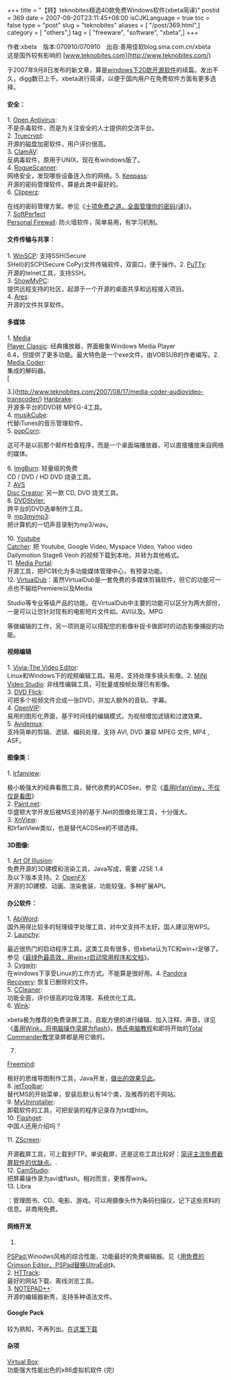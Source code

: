+++
title = "【转】teknobites精选40款免费Windows软件(xbeta简译)"
postid = 369
date = 2007-09-20T23:11:45+08:00
isCJKLanguage = true
toc = false
type = "post"
slug = "teknobites"
aliases = [ "/post/369.html",]
category = [ "others",]
tag = [ "freeware", "software", "xbeta",]
+++


作者:xbeta　版本:070910/070910　出自:善用佳软blog.sina.com.cn/xbeta  
这是国外较有影响的 [www.teknobites.com](http://www.teknobites.com/)  

于2007年9月8日发布的新文章，算是[windows下20款开源软件](http://www.teknobites.com/2007/07/19/20-open-source-windows-apps-for-you/)的续篇。发出不久，digg数已上千。xbeta进行简译，以便于国内用户在免费软件方面有更多选择。

#### 安全：

1\. [Open Antivirus](http://www.openantivirus.org/):  
不是杀毒软件，而是为关注安全的人士提供的交流平台。  
2. [Truecrypt](http://www.truecrypt.org/):  
开源的磁盘加密软件，用户评价很高。  
3. [ClamAV](http://w32.clamav.net/):  
反病毒软件，原用于UNIX，现在有windows版了。  
4.
[RogueScanner](http://www.networkchemistry.com/products/roguescanner.php):  
网络安全，发现哪些设备连入你的网络。5.
[Keepass](http://keepass.info/):  
开源的密码管理软件，算是此类中最好的。  
6. [Clipperz](http://www.clipperz.com/):  

在线的密码管理方案。参见《[十项免费之道，全面管理你的密码(译)](http://blog.sina.com.cn/s/blog_46dac66f010009w6.html)》。  
7. [SoftPerfect  
Personal Firewall](http://www.softperfect.com/products/firewall/):
防火墙软件，简单易用，有学习机制。

<!--more-->

#### 文件传输与共享：

1\. [WinSCP](http://winscp.net/): 支持SSH(Secure  
SHell)的SCP(Secure CoPy)文件传输软件，双窗口，便于操作。2.
[PuTTy](http://www.chiark.greenend.org.uk/%7Esgtatham/putty/):  
开源的telnet工具，支持SSH。  
3. [ShowMyPC](http://showmypc.com/index.html):  
提供远程支持的社区，起源于一个开源的桌面共享和远程接入项目。  
4. [Ares](http://aresgalaxy.sourceforge.net/):  
开源的文件共享软件。

#### 多媒体

1\. [Media  
Player Classic](http://sourceforge.net/projects/guliverkli/):
经典播放器，界面极象Windows Media Player  
6.4，但提供了更多功能。最大特色是一个exe文件。由VOBSUB的作者编写。2.
[Media Coder](http://mediacoder.sourceforge.net/):  
集成的解码器。  
[  

3.](http://www.teknobites.com/2007/08/17/media-coder-audiovideo-transcoder/)
[Hanbrake](http://handbrake.m0k.org/):  
开源多平台的DVD转 MPEG-4工具。  
4. [musikCube](http://www.musikcube.com/):  
代替iTunes的音乐管理软件。  
5. [popCorn](http://sourceforge.net/projects/popcorn/):  

这可不是以前那个邮件检查程序，而是一个桌面端播放器，可以直接播放来自网络的媒体。

6\. [ImgBurn](http://www.imgburn.com/): 轻量级的免费  
CD / DVD / HD DVD 烧录工具。  
7. [AVS  
Disc Creator](http://www.avsmedia.com/DiscCreator/index.aspx): 另一款
CD, DVD 烧灵工具。  
8. [DVDStyler:](http://www.dvdstyler.de/)  
跨平台的DVD选单制作工具。  
9. [mp3mymp3](http://www.mp3mymp3.com/):  
把计算机的一切声音录制为mp3/wav。

10\. [Youtube  
Catcher](http://youtubecatcher.sourceforge.net/): 把 Youtube, Google
Video, Myspace Video, Yahoo video  
Dailymotion Stage6 Veoh 的视频下载到本地，并转为其他格式。  
11. [Media Portal](http://www.team-mediaportal.com/):  
开源工具，把PC转化为多功能媒体管理中心，有预录功能。.  
12.
[VirtualDub](http://www.virtualdub.org/)：虽然VirtualDub是一套免费的多媒体剪辑软件，但它的功能可一点也不输给Premiere以及Media  

Studio等专业等级产品的功能。在VirtualDub中主要的功能可以区分为两大部份，一是可以让您针对现有的电影短片文件如。AVI以及。MPG  

等做编辑的工作，另一项则是可以搭配您的影像补捉卡做即时的动态影像捕捉的功能。

#### 视频编辑

1\. [Vivia-The Video Editor](http://vivia-video.org/):  
Linux和Windows下的视频编辑工具。易用，支持处理多镜头影像。2. [MiNi  
Video Studio](http://minivs.sourceforge.net/main_en.htm):
非线性编辑工具，可批量或按帧处理已有影像。  
3. [DVD Flick](http://www.dvdflick.net/):  
可把多个视频文件合成一张DVD，并加入额外的音轨、字幕。  
4. [OpenVIP](http://openvip.sourceforge.net/):  
易用的图形化界面，基于时间线的编辑模式，为视频增加滤镜和过渡效果。  
5. [Avidemux](http://fixounet.free.fr/avidemux/):  
支持简单的剪辑、滤镜、编码处理，支持 AVI, DVD 兼容 MPEG 文件, MP4 ,  
ASF。

#### 图像类：

1\. [Irfanview](http://www.irfanview.com/):  

极小极强大的经典看图工具，替代收费的ACDSee，参见《[善用IrfanView，不仅仅是看图](http://blog.sina.com.cn/s/blog_46dac66f010003l9.html)》  
2. [Paint.net](http://www.getpaint.net/):  
华盛顿大学开发后被MS支持的基于.Net的图像处理工具，十分强大。  
3. [XnView](http://perso.orange.fr/pierre.g/xnview/enxnview.html):  
和IrfanView类似，也是替代ACDSee的不错选择。

#### 3D图像:

1\. [Art Of Illusion](http://www.artofillusion.org/):  
免费开源的3D建模和渲染工具，Java写成，需要 J2SE 1.4  
及以下版本支持。2. [OpenFX](http://www.openfx.org/):  
开源的3D建模、动画、渲染套装，功能较强，多种扩展API。

#### 办公软件：

1\. [AbiWord](http://www.abisource.com/):  
国外用得比较多的轻理级字处理工具，对中文支持不太好。国人建议用WPS。  
2. [Launchy](http://www.launchy.net/):  

最近很热门的启动程序工具。这类工具有很多，但xbeta认为TC和win+r足够了。参见《[最绿色最高效，用win+r启动常用程序和文档](http://blog.sina.com.cn/s/blog_46dac66f010004b6.html)》。  
3. [Cygwin](http://www.cygwin.com/):  
在windows下享受Linux的工作方式。不能算是很好用。4. [Pandora  
Recovery](http://www.pandorarecovery.com/): 恢复已删除的文件。  
5. [CCleaner](http://www.ccleaner.com/):  
功能全面，评价很高的垃圾清理、系统优化工具。  
6. [Wink](http://www.debugmode.com/wink/):  

xbeta极为推荐的免费录屏工具，且能方便的进行编辑、加入注释、声音。详见《[善用Wink，将电脑操作录屏为flash](http://blog.sina.com.cn/s/blog_46dac66f0100008g.html)》。[杨氏电脑教程](http://yjf1024.blog.sohu.com/59046188.html)和即将开始的[Total
Commander教学](http://blog.sina.com.cn/s/blog_46dac66f01000bw2.html)录屏都是用它做的。

7.
[Freemind](http://freemind.sourceforge.net/wiki/index.php/Main_Page):  

极好的思维导图制作工具，Java开发，[做出的效果见此](http://blog.sina.com.cn/s/blog_46dac66f01000bku.html)。  
8.
[jetToolbar](http://www.jetaudio.com/products/jettoolbar/index.html):  
替代MS的开始菜单，安装后默认有14个类，及推荐的若干网站。  
9. [MyUninstaller](http://www.nirsoft.net/utils/myuninst.html):  
卸载软件的工具，可把安装的程序记录存为txt或htm。  
10. [Flashget](http://www.flashget.com/index_en.htm):  
中国人还用介绍吗？

11\. [ZScreen](http://www.brandonz.net/projects/zscreen/):  

开源截屏工具，可上载到FTP。单说截屏，还是这些工具比较好：[简评主流免费截屏软件的优缺点](http://blog.sina.com.cn/s/blog_46dac66f010004ro.html)。.  
12. [CamStudio](http://www.camstudio.org/):  
把屏幕操作录为avi或flash。相对而言，更推荐wink。  
13. Libra  

：管理图书、CD、电影、游戏。可以用摄像头作为条码扫描仪，记下这些资料的信息。非商用免费。

#### 网络开发

1.
[PSPad:](http://www.pspad.com/en/)Winodws风格的综合性能、功能最好的免费编辑器。见《[用免费的Crimson
Editor、PSPad替换UltraEdit](http://blog.sina.com.cn/s/blog_46dac66f010003l5.html)》。  
2. [HTTrack](http://www.httrack.com/):  
最好的网站下载、离线浏览工具。  
3. [NOTEPAD++](http://notepad-plus.sourceforge.net/uk/site.htm):  
开源的编辑器新秀，支持多种语法文件。

#### Google Pack

较为熟知，不再列出。[在这里下载](http://pack.google.com/)

#### 杂项

[Virtual Box](http://www.virtualbox.org/):  
功能强大性能出色的x86虚拟机软件 (完)

